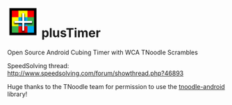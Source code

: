 

![](./app/src/main/res/drawable-hdpi/ic_launcher.png) plusTimer
=========
Open Source Android Cubing Timer with WCA TNoodle Scrambles

SpeedSolving thread: http://www.speedsolving.com/forum/showthread.php?46893



Huge thanks to the TNoodle team for permission to use the [tnoodle-android](https://github.com/cubing/tnoodle/tree/master/tnoodle-android) library!
